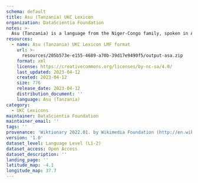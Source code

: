 ```yaml
---
schema: default
title: Asu (Tanzania) UKC Lexicon
organization: DataScientia Foundation
notes: >-
  Asu (Tanzania) is a language from the Niger-Congo family, spoken in Africa. The UKC Lexicon of Asu (Tanzania) is represented as a lexico-semantic network. It consists of words, word senses, synsets, as well as sense-level and synset-level relationships.
resources:
  - name: Asu (Tanzania) UKC Lexicon LMF format
    url: >-
      resources/205b573e-e155-4689-a70b-39d17e9490f5/output-asa.zip
    format: xml
    license: https://creativecommons.org/licenses/by-nc-sa/4.0/
    last_updated: 2023-04-12
    created: 2023-04-12
    size: 776
    release_date: 2023-04-12
    distribution_document: ''
    language: Asu (Tanzania)
category:
  - UKC Lexicons
maintainer: DataScientia Foundation
maintainer_email: ''
tags: ''
provenance: 'Wiktionary 2022.01. by Wikimedia Foundation (http://en.wiktionary.org); Princeton WordNet 2.1 by Princeton University (https://wordnet.princeton.edu)'
version: '1.0'
dataset_level: Language Level (L1-2)
dataset_access: Open Access
dataset_description: ''
landing_page: ''
latitude_map: -4.1
longitude_map: 37.7
---
```


